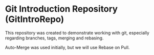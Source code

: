 # Git Introduction Repository (GitIntroRepo)
This repository was created to demonstrate working with git, especially regarding branches, tags, merging and rebasing.

Auto-Merge was used initially, but we will use Rebase on Pull.